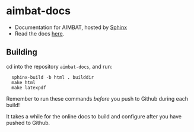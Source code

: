 aimbat-docs
===========

* Documentation for AIMBAT, hosted by [Sphinx](http://sphinx-doc.org/)
* Read the docs [here](http://aimbat.readthedocs.org/en/latest/).

Building
--------
cd into the repository `aimbat-docs`, and run:
````
  sphinx-build -b html . builddir
  make html
  make latexpdf
````

Remember to run these commands *before* you push to Github during each build!

It takes a while for the online docs to build and configure after you have pushed to Github.
